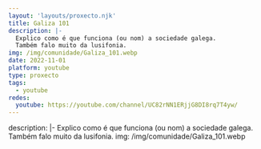 ```yaml
---
layout: 'layouts/proxecto.njk'
title: Galiza 101
description: |-
  Explico como é que funciona (ou nom) a sociedade galega.
  Também falo muito da lusifonia.
img: /img/comunidade/Galiza_101.webp
date: 2022-11-01
platform: youtube
type: proxecto
tags:
  - youtube
redes:
  youtube: https://youtube.com/channel/UC82rNN1ERjjG8DI8rq7T4yw/
---
```

description: |-
  Explico como é que funciona (ou nom) a sociedade galega.
  Também falo muito da lusifonia.
img: /img/comunidade/Galiza_101.webp
